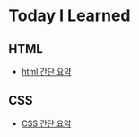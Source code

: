 # Today I Learned

## HTML

- [html 간단 요약](https://github.com/hrj0903/TIL/blob/main/HTML/html-간단-요약.md)

## CSS

- [CSS 간단 요약](https://github.com/hrj0903/TIL/blob/main/CSS/css-간단-요약.md)
